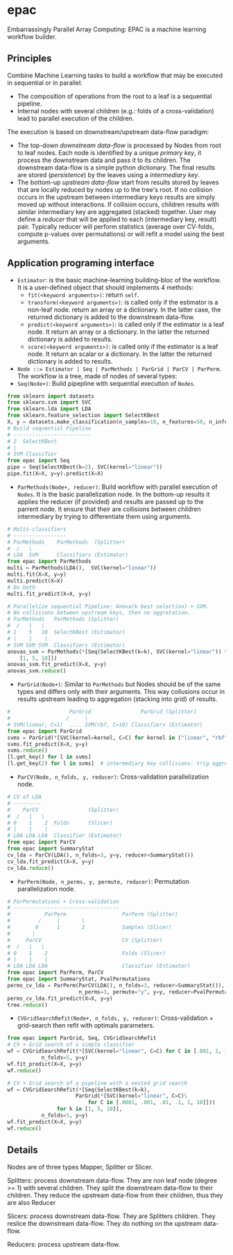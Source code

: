 epac
====

Embarrassingly Parallel Array Computing: EPAC is a machine learning workflow
builder.

Principles
----------

Combine Machine Learning tasks to build a workflow that may be executed in
sequential or in parallel:
- The composition of operations from the root to a leaf is a sequential pipeline.
- Internal nodes with several children (e.g.: folds of a cross-validation) lead
  to parallel execution of the children.

The execution is based on downstream/upstream data-flow paradigm:
- The top-down *downstream data-flow* is processed by Nodes from root to leaf nodes.
  Each node is identified by a unique *primary key*, it process the downstream
  data and pass it to its children. The downstream data-flow is a simple python
  dictionary. The final results are stored (*persistence*) by the leaves using a
  *intermediary key*.
- The bottom-up *upstream data-flow* start from results stored by leaves that 
  are locally reduced by nodes up to the tree's root. If no collision occurs
  in the upstream between intermediary keys results are simply moved up without
  interactions. If collision occurs, children results with similar intermediary key
  are aggregated (stacked) together. User may define a *reducer* that will be 
  applied to each (intermediary key, result) pair. Typically reducer will perform
  statistics (average over CV-folds, compute p-values over permutations) or will
  refit a model using the best arguments.


Application programing interface
--------------------------------

- `Estimator`: is the basic machine-learning building-bloc of the workflow. It is
   a user-defined object that should implements 4 methods:
  - `fit(<keyword arguments>)`: return `self`.
  - `transform(<keyword arguments>)`: is called only if the estimator is a non-leaf node.
     return an array or a dictionary. In the latter case, the returned dictionary
     is added to the downstream data-flow.
  - `predict(<keyword arguments>)`: is called only if the estimator is a leaf node. It return an 
     array or a dictionary. In the latter the returned dictionary is added to 
     results.
  - `score(<keyword arguments>)`: is called only if the estimator is a leaf node. It return an 
     scalar or a dictionary. In the latter the returned dictionary is added to 
     results.
- `Node ::= Estimator | Seq | ParMethods | ParGrid | ParCV | ParPerm`. The workflow
   is a tree, made of nodes of several types:
- `Seq(Node+)`: Build pipepline with sequential execution of `Nodes`.

```python
from sklearn import datasets
from sklearn.svm import SVC
from sklearn.lda import LDA
from sklearn.feature_selection import SelectKBest
X, y = datasets.make_classification(n_samples=10, n_features=50, n_informative=2)
# Build sequential Pipeline
# -------------------------
# 2  SelectKBest
# |
# SVM Classifier
from epac import Seq
pipe = Seq(SelectKBest(k=2), SVC(kernel="linear"))
pipe.fit(X=X, y=y).predict(X=X)
```

- `ParMethods(Node+, reducer)`: Build workflow with parallel execution of `Nodes`.
   It is the basic parallelization node. In the bottom-up results it applies the
   reducer (if provided) and results are passed up to the parrent node. It ensure
   that their are collisions between children intermediary by trying to differentiate
   them using arguments.

```python
# Multi-classifiers
# -----------------
# ParMethods    ParMethods  (Splitter)
#  /   \
# LDA  SVM      Classifiers (Estimator)
from epac import ParMethods
multi = ParMethods(LDA(),  SVC(kernel="linear"))
multi.fit(X=X, y=y)
multi.predict(X=X)
# Do both
multi.fit_predict(X=X, y=y)

# Parallelize sequential Pipeline: Anova(k best selection) + SVM.
# No collisions between upstream keys, then no aggretation.
# ParMethods   ParMethods (Splitter)
#  /   |   \
# 1    5   10  SelectKBest (Estimator)
# |    |    |
# SVM SVM SVM  Classifiers (Estimator)
anovas_svm = ParMethods(*[Seq(SelectKBest(k=k), SVC(kernel="linear")) for k in 
    [1, 5, 10]])
anovas_svm.fit_predict(X=X, y=y)
anovas_svm.reduce()
```

- `ParGrid(Node+)`: Similar to `ParMethods` but Nodes should be of the same types
   and differs only with their arguments. This way collusions occur in results
   upstream leading to aggregation (stacking into grid) of results.

```python
#                   ParGrid                ParGrid (Splitter)
#                  /     \
# SVM(linear, C=1)  .... SVM(rbf, C=10) Classifiers (Estimator)
from epac import ParGrid
svms = ParGrid(*[SVC(kernel=kernel, C=C) for kernel in ("linear", "rbf") for C in [1, 10]])
svms.fit_predict(X=X, y=y)
svms.reduce()
[l.get_key() for l in svms]
[l.get_key(2) for l in svms]  # intermediary key collisions: trig aggregation
```

- `ParCV(Node, n_folds, y, reducer)`: Cross-validation parallelization node.

```python
# CV of LDA
# ---------
#    ParCV                (Splitter)
#  /   |   \
# 0    1    2  Folds      (Slicer)
# |    |    |
# LDA LDA LDA  Classifier (Estimator)
from epac import ParCV
from epac import SummaryStat
cv_lda = ParCV(LDA(), n_folds=3, y=y, reducer=SummaryStat())
cv_lda.fit_predict(X=X, y=y)
cv_lda.reduce()
```

- `ParPerm(Node, n_perms, y, permute, reducer)`:  Permutation parallelization node.

```python
# ParPermutations + Cross-validation
# ----------------------------------
#           ParPerm                  ParPerm (Splitter)
#         /     |       \
#        0      1       2            Samples (Slicer)
#       |
#     ParCV                          CV (Splitter)
#  /   |   \
# 0    1    2                        Folds (Slicer)
# |    |    |
# LDA LDA LDA                        Classifier (Estimator)
from epac import ParPerm, ParCV
from epac import SummaryStat, PvalPermutations
perms_cv_lda = ParPerm(ParCV(LDA(), n_folds=3, reducer=SummaryStat()),
                       n_perms=3, permute="y", y=y, reducer=PvalPermutations())
perms_cv_lda.fit_predict(X=X, y=y)
tree.reduce()
```

- `CVGridSearchRefit(Node+, n_folds, y, reducer)`:  Cross-validation + grid-search then refit with optimals parameters.

```python
from epac import ParGrid, Seq, CVGridSearchRefit
# CV + Grid search of a simple classifier
wf = CVGridSearchRefit(*[SVC(kernel="linear", C=C) for C in [.001, 1, 100]],
           n_folds=5, y=y)
wf.fit_predict(X=X, y=y)
wf.reduce()

# CV + Grid search of a pipeline with a nested grid search
wf = CVGridSearchRefit(*[Seq(SelectKBest(k=k),
                      ParGrid(*[SVC(kernel="linear", C=C)\
                          for C in [.0001, .001, .01, .1, 1, 10]]))
                for k in [1, 5, 10]],
           n_folds=5, y=y)
wf.fit_predict(X=X, y=y)
wf.reduce()
```


Details
-------

Nodes are of three types Mapper, Splitter or Slicer.

Splitters: process downstream data-flow.
They are non leaf node  (degree >= 1) with several children.
They split the downstream data-flow to their children.
They reduce the upstream data-flow from their children, thus they are
also Reducer

Slicers: process downstream data-flow.
They are Splitters children.
They reslice the downstream data-flow.
They do nothing on the upstream data-flow.

Reducers: process upstream data-flow.
